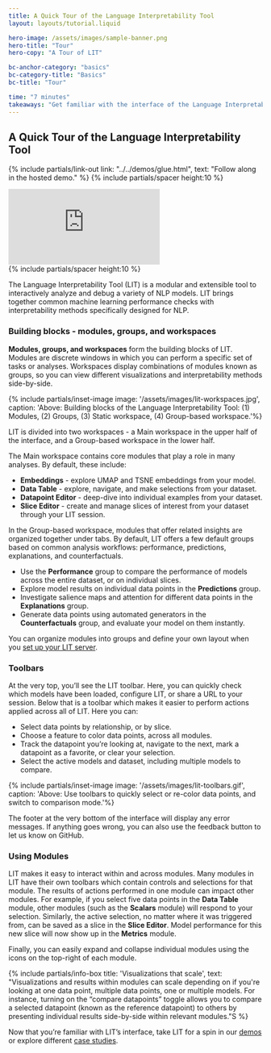 ```yaml
---
title: A Quick Tour of the Language Interpretability Tool
layout: layouts/tutorial.liquid

hero-image: /assets/images/sample-banner.png
hero-title: "Tour"
hero-copy: "A Tour of LIT"

bc-anchor-category: "basics"
bc-category-title: "Basics"
bc-title: "Tour"

time: "7 minutes"
takeaways: "Get familiar with the interface of the Language Interpretability Tool."
---
```


## A Quick Tour of the Language Interpretability Tool
{% include partials/link-out link: "../../demos/glue.html", text: "Follow along in the hosted demo." %}
{% include partials/spacer height:10 %}

<div class="video-container">
  <iframe src="https://www.youtube.com/embed/CuRI_VK83dU" frameborder="0" allow="accelerometer; autoplay; clipboard-write; encrypted-media; gyroscope; picture-in-picture" allowfullscreen></iframe>
</div>
{% include partials/spacer height:10 %}

The Language Interpretability Tool (LIT)  is a modular and extensible tool to interactively analyze and debug a variety of NLP models. LIT brings together common machine learning performance checks with interpretability methods specifically designed for NLP.

### Building blocks - modules, groups, and workspaces

**Modules, groups, and workspaces** form the building blocks of LIT. Modules are discrete windows in which you can perform a specific set of tasks or analyses. Workspaces display combinations of modules known as groups, so you can view different visualizations and interpretability methods side-by-side.

{% include partials/inset-image image: '/assets/images/lit-workspaces.jpg', 
  caption: 'Above: Building blocks of the Language Interpretability Tool: (1) Modules, (2) Groups, (3) Static workspace, (4) Group-based workspace.'%}

LIT is divided into two workspaces - a Main workspace in the upper half of the interface, and a Group-based workspace in the lower half.

The Main workspace contains core modules that play a role in many analyses. By default, these include:
- **Embeddings** - explore UMAP and TSNE embeddings from your model.
- **Data Table** -  explore, navigate, and make selections from your dataset.
- **Datapoint Editor** - deep-dive into individual examples from your dataset.
- **Slice Editor** - create and manage slices of interest from your dataset through your LIT session. 

In the Group-based workspace, modules that offer related insights are organized together under tabs. By default, LIT offers a few default groups based on common analysis workflows: performance, predictions, explanations, and counterfactuals.
- Use the **Performance** group to compare the performance of models across the entire dataset, or on individual slices. 
- Explore model results on individual data points in the **Predictions** group.
- Investigate salience maps and attention for different data points in the **Explanations** group.
- Generate data points using automated generators in the **Counterfactuals** group, and evaluate your model on them instantly.

You can organize modules into groups and define your own layout when you [set up your LIT server](../../setup#custom).

### Toolbars

At the very top, you’ll see the LIT toolbar. Here, you can quickly check which models have been loaded, configure LIT, or share a URL to your session. Below that is a toolbar which makes it easier to perform actions applied across all of LIT. Here you can:
- Select data points by relationship, or by slice.
- Choose a feature to color data points, across all modules.
- Track the datapoint you’re looking at, navigate to the next, mark a datapoint as a favorite, or clear your selection.
- Select the active models and dataset, including multiple models to compare.

{% include partials/inset-image image: '/assets/images/lit-toolbars.gif', 
  caption: 'Above: Use toolbars to quickly select or re-color data points, and switch to comparison mode.'%}

The footer at the very bottom of the interface will display any error messages. If anything goes wrong, you can also use the feedback button to let us know on GitHub.

### Using Modules

LIT makes it easy to interact within and across modules. Many modules in LIT have their own toolbars which contain controls and selections for that module. The results of actions performed in one module can impact other modules. For example, if you select five data points in the **Data Table** module, other modules (such as the **Scalars** module) will respond to your selection. Similarly, the active selection, no matter where it was triggered from, can be saved as a slice in the **Slice Editor**. Model performance for this new slice will now show up in the **Metrics** module. 

Finally, you can easily expand and collapse individual modules using the icons on the top-right of each module. 

{% include partials/info-box title: 'Visualizations that scale', 
  text: "Visualizations and results within modules can scale depending on if you're looking at one data point, multiple data points, one or multiple models. For instance, turning on the “compare datapoints” toggle allows you to compare a selected datapoint (known as the reference datapoint) to others by presenting individual results side-by-side within relevant modules."S %}

Now that you’re familiar with LIT’s interface, take LIT for a spin in our [demos](../../demos) or explore different [case studies](../).
